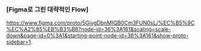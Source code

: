 ### [Figma로 그린 대략적인 Flow]
https://www.figma.com/proto/5GivgDbnMIQB0Cm3FUN0sL/%EC%B5%9C%EC%A2%85%EB%B3%B8?node-id=36%3A161&scaling=scale-down&page-id=0%3A1&starting-point-node-id=36%3A161&show-proto-sidebar=1
